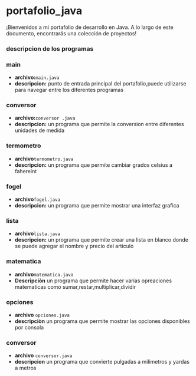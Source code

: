 # portafolio_java
¡Bienvenidos a mi portafolio de desarrollo en Java. A lo largo de este documento, encontrarás una colección de proyectos!

### descripcion de los programas

### main

- **archivo:**`main.java`
- **descripcion:** punto de entrada principal del portafolio,puede utilizarse para navegar entre los diferentes programas 

### conversor
- **archivo:**`conversor .java`
- **descripcion:** un programa que permite la conversion entre diferentes unidades de medida

### termometro
- **archivo**`termometro.java`
-  **descripcion:** un programa que permite cambiar grados celsius a fahereint

### fogel
- **archivo**`fogel.java`
-  **descripcion:** un programa que permite mostrar una interfaz grafica

### lista
- **archivo**`lista.java`
- **descripcion:** un programa que permite crear una lista en blanco donde se puede agregar el nombre y precio del articulo

### matematica
- **archivo**`matematica.java`
- **Descripciòn** un programa que permite hacer varias opreaciones matematicas como sumar,restar,multiplicar,dividir

### opciones 
- **archivo** `opciones.java`
- **descripciòn** un programa que permite mostrar las opciones disponibles por consola

### conversor
- **archivo** `conversor.java`
- **descripcion** un programa que convierte pulgadas a milimetros y yardas a metros
